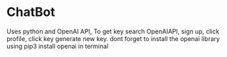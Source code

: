 # ChatBot
Uses python and OpenAI API, To get key search OpenAIAPI, sign up, click profile, click key generate new key.
dont forget to install the openai library using pip3 install openai in terminal
